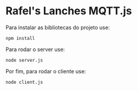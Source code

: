 # Rafel's Lanches MQTT.js

Para instalar as bibliotecas do projeto use:
```
npm install
```

Para rodar o server use:
```
node server.js
```

Por fim, para rodar o cliente use:
```
node client.js
```

